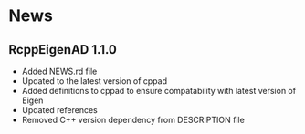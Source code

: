 #  **News**

## RcppEigenAD 1.1.0

- Added NEWS.rd file
- Updated to the latest version of cppad 
- Added definitions to cppad to ensure compatability with latest version of Eigen
- Updated references
- Removed C++ version dependency from DESCRIPTION file

